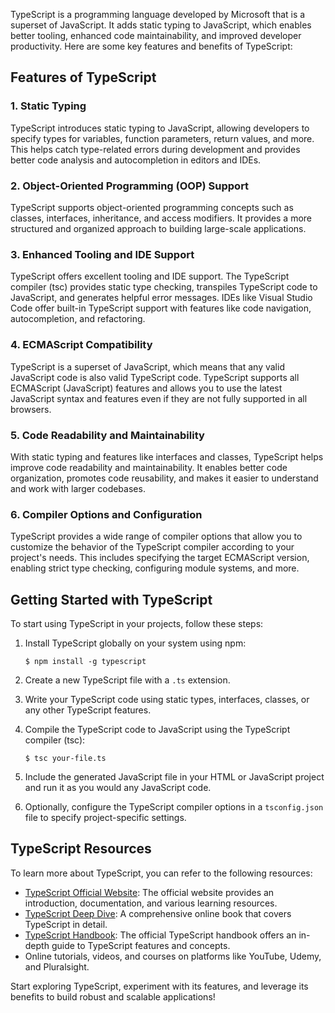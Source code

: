 TypeScript is a programming language developed by Microsoft that is a superset of JavaScript. It adds static typing to JavaScript, which enables better tooling, enhanced code maintainability, and improved developer productivity. Here are some key features and benefits of TypeScript:

## Features of TypeScript

### 1. Static Typing
TypeScript introduces static typing to JavaScript, allowing developers to specify types for variables, function parameters, return values, and more. This helps catch type-related errors during development and provides better code analysis and autocompletion in editors and IDEs.

### 2. Object-Oriented Programming (OOP) Support
TypeScript supports object-oriented programming concepts such as classes, interfaces, inheritance, and access modifiers. It provides a more structured and organized approach to building large-scale applications.

### 3. Enhanced Tooling and IDE Support
TypeScript offers excellent tooling and IDE support. The TypeScript compiler (tsc) provides static type checking, transpiles TypeScript code to JavaScript, and generates helpful error messages. IDEs like Visual Studio Code offer built-in TypeScript support with features like code navigation, autocompletion, and refactoring.

### 4. ECMAScript Compatibility
TypeScript is a superset of JavaScript, which means that any valid JavaScript code is also valid TypeScript code. TypeScript supports all ECMAScript (JavaScript) features and allows you to use the latest JavaScript syntax and features even if they are not fully supported in all browsers.

### 5. Code Readability and Maintainability
With static typing and features like interfaces and classes, TypeScript helps improve code readability and maintainability. It enables better code organization, promotes code reusability, and makes it easier to understand and work with larger codebases.

### 6. Compiler Options and Configuration
TypeScript provides a wide range of compiler options that allow you to customize the behavior of the TypeScript compiler according to your project's needs. This includes specifying the target ECMAScript version, enabling strict type checking, configuring module systems, and more.

## Getting Started with TypeScript

To start using TypeScript in your projects, follow these steps:

1. Install TypeScript globally on your system using npm:
   ```
   $ npm install -g typescript
   ```

2. Create a new TypeScript file with a `.ts` extension.

3. Write your TypeScript code using static types, interfaces, classes, or any other TypeScript features.

4. Compile the TypeScript code to JavaScript using the TypeScript compiler (tsc):
   ```
   $ tsc your-file.ts
   ```

5. Include the generated JavaScript file in your HTML or JavaScript project and run it as you would any JavaScript code.

6. Optionally, configure the TypeScript compiler options in a `tsconfig.json` file to specify project-specific settings.

## TypeScript Resources

To learn more about TypeScript, you can refer to the following resources:

- [TypeScript Official Website](https://www.typescriptlang.org/): The official website provides an introduction, documentation, and various learning resources.
- [TypeScript Deep Dive](https://basarat.gitbook.io/typescript/): A comprehensive online book that covers TypeScript in detail.
- [TypeScript Handbook](https://www.typescriptlang.org/docs/handbook/): The official TypeScript handbook offers an in-depth guide to TypeScript features and concepts.
- Online tutorials, videos, and courses on platforms like YouTube, Udemy, and Pluralsight.

Start exploring TypeScript, experiment with its features, and leverage its benefits to build robust and scalable applications!
